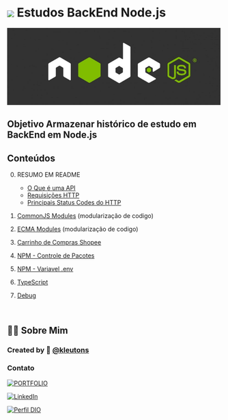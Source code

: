 # <img align="center" width="40px" src="https://camo.githubusercontent.com/544a747738aa280878b3b2c474093826ac357401abf85498672660d26e6e7315/68747470733a2f2f6865726d65732e6469676974616c696e6e6f766174696f6e2e6f6e652f6173736574732f64696f6d652f6c6f676f2d6d696e696d697a65642e706e67" data-canonical-src="https://hermes.digitalinnovation.one/assets/diome/logo-minimized.png" style="max-width: 100%;"> Estudos BackEnd Node.js 

<img src="./00-RESUMO/docs/node.jpg" alt="API" title="API" style="max-width: 500px;">

## Objetivo Armazenar histórico de estudo em BackEnd em Node.js

## Conteúdos
0. RESUMO EM README
   - [O Que é uma API](./00-RESUMO/API.md)
   - [Requisições HTTP](./00-RESUMO/HTTP-Requisições.md)
   - [Principais Status Codes do HTTP](./00-RESUMO/HTTP-StatusCode.md)
  
1. [CommonJS Modules](./04-CommonjsModules) (modularização de codigo)
2. [ECMA Modules](./05-ECMModules) (modularização de codigo)
3. [Carrinho de Compras Shopee](./06-ShopeeCart)
4. [NPM - Controle de Pacotes](./07-NpmPackageBasic/) 
5. [NPM - Variavel .env](./09-NpmEnviroment/)
6. [TypeScript](./10-TypeScript/)
7. [Debug](./11-Debug/)


<br>

## 👨‍💻 Sobre Mim
### Created by 💙 [@kleutons](https://github.com/kleutons)

### Contato
[![PORTFOLIO](https://img.shields.io/badge/PORTFOLIO-F7DF1E?style=for-the-badge&logo=dev.to&logoColor=black)](https://kleuton.dev) 

[![LinkedIn](https://img.shields.io/badge/-LinkedIn-%230077B5?style=for-the-badge&logo=linkedin&logoColor=fff)](https://www.linkedin.com/in/kleuton-novais/)

[![Perfil DIO](https://img.shields.io/badge/-Meu%20Perfil%20na%20DIO-A435F0?style=for-the-badge&logo=dtube&logoColor=fff)](https://www.dio.me/users/cleutoon)
